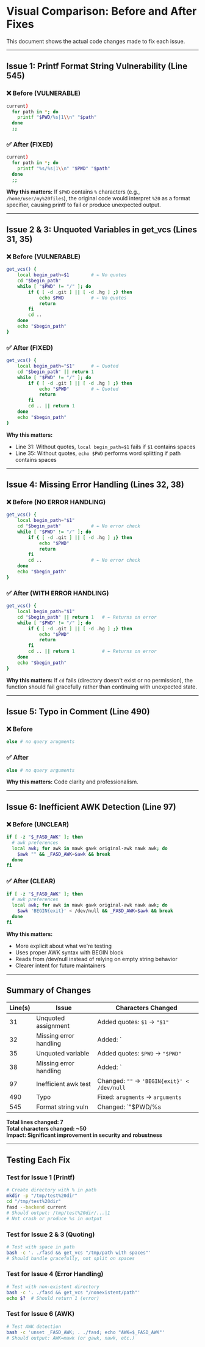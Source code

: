 # Visual Comparison: Before and After Fixes

This document shows the actual code changes made to fix each issue.

---

## Issue 1: Printf Format String Vulnerability (Line 545)

### ❌ Before (VULNERABLE)
```bash
current)
  for path in *; do
    printf "$PWD/%s|1\\n" "$path"
  done
  ;;
```

### ✅ After (FIXED)
```bash
current)
  for path in *; do
    printf "%s/%s|1\\n" "$PWD" "$path"
  done
  ;;
```

**Why this matters:** If `$PWD` contains `%` characters (e.g., `/home/user/my%20files`), the original code would interpret `%20` as a format specifier, causing printf to fail or produce unexpected output.

---

## Issue 2 & 3: Unquoted Variables in get_vcs (Lines 31, 35)

### ❌ Before (VULNERABLE)
```bash
get_vcs() {
    local begin_path=$1        # ← No quotes
    cd "$begin_path"
    while [ "$PWD" != "/" ]; do
        if { [ -d .git ] || [ -d .hg ] ;} then
            echo $PWD          # ← No quotes
            return
        fi
        cd ..
    done
    echo "$begin_path"
}
```

### ✅ After (FIXED)
```bash
get_vcs() {
    local begin_path="$1"      # ← Quoted
    cd "$begin_path" || return 1
    while [ "$PWD" != "/" ]; do
        if { [ -d .git ] || [ -d .hg ] ;} then
            echo "$PWD"        # ← Quoted
            return
        fi
        cd .. || return 1
    done
    echo "$begin_path"
}
```

**Why this matters:** 
- Line 31: Without quotes, `local begin_path=$1` fails if `$1` contains spaces
- Line 35: Without quotes, `echo $PWD` performs word splitting if path contains spaces

---

## Issue 4: Missing Error Handling (Lines 32, 38)

### ❌ Before (NO ERROR HANDLING)
```bash
get_vcs() {
    local begin_path="$1"
    cd "$begin_path"           # ← No error check
    while [ "$PWD" != "/" ]; do
        if { [ -d .git ] || [ -d .hg ] ;} then
            echo "$PWD"
            return
        fi
        cd ..                  # ← No error check
    done
    echo "$begin_path"
}
```

### ✅ After (WITH ERROR HANDLING)
```bash
get_vcs() {
    local begin_path="$1"
    cd "$begin_path" || return 1   # ← Returns on error
    while [ "$PWD" != "/" ]; do
        if { [ -d .git ] || [ -d .hg ] ;} then
            echo "$PWD"
            return
        fi
        cd .. || return 1          # ← Returns on error
    done
    echo "$begin_path"
}
```

**Why this matters:** If `cd` fails (directory doesn't exist or no permission), the function should fail gracefully rather than continuing with unexpected state.

---

## Issue 5: Typo in Comment (Line 490)

### ❌ Before
```bash
else # no query arugments
```

### ✅ After
```bash
else # no query arguments
```

**Why this matters:** Code clarity and professionalism.

---

## Issue 6: Inefficient AWK Detection (Line 97)

### ❌ Before (UNCLEAR)
```bash
if [ -z "$_FASD_AWK" ]; then
  # awk preferences
  local awk; for awk in mawk gawk original-awk nawk awk; do
    $awk "" && _FASD_AWK=$awk && break
  done
fi
```

### ✅ After (CLEAR)
```bash
if [ -z "$_FASD_AWK" ]; then
  # awk preferences
  local awk; for awk in mawk gawk original-awk nawk awk; do
    $awk 'BEGIN{exit}' < /dev/null && _FASD_AWK=$awk && break
  done
fi
```

**Why this matters:** 
- More explicit about what we're testing
- Uses proper AWK syntax with BEGIN block
- Reads from /dev/null instead of relying on empty string behavior
- Clearer intent for future maintainers

---

## Summary of Changes

| Line(s) | Issue | Characters Changed |
|---------|-------|-------------------|
| 31 | Unquoted assignment | Added quotes: `$1` → `"$1"` |
| 32 | Missing error handling | Added: `|| return 1` |
| 35 | Unquoted variable | Added quotes: `$PWD` → `"$PWD"` |
| 38 | Missing error handling | Added: `|| return 1` |
| 97 | Inefficient awk test | Changed: `""` → `'BEGIN{exit}' < /dev/null` |
| 490 | Typo | Fixed: `arugments` → `arguments` |
| 545 | Format string vuln | Changed: `"$PWD/%s|1\\n" "$path"` → `"%s/%s|1\\n" "$PWD" "$path"` |

**Total lines changed: 7**  
**Total characters changed: ~50**  
**Impact: Significant improvement in security and robustness**

---

## Testing Each Fix

### Test for Issue 1 (Printf)
```bash
# Create directory with % in path
mkdir -p "/tmp/test%20dir"
cd "/tmp/test%20dir"
fasd --backend current
# Should output: /tmp/test%20dir/...|1
# Not crash or produce %s in output
```

### Test for Issue 2 & 3 (Quoting)
```bash
# Test with space in path
bash -c '. ./fasd && get_vcs "/tmp/path with spaces"'
# Should handle gracefully, not split on spaces
```

### Test for Issue 4 (Error Handling)
```bash
# Test with non-existent directory
bash -c '. ./fasd && get_vcs "/nonexistent/path"'
echo $?  # Should return 1 (error)
```

### Test for Issue 6 (AWK)
```bash
# Test AWK detection
bash -c 'unset _FASD_AWK; . ./fasd; echo "AWK=$_FASD_AWK"'
# Should output: AWK=mawk (or gawk, nawk, etc.)
```
